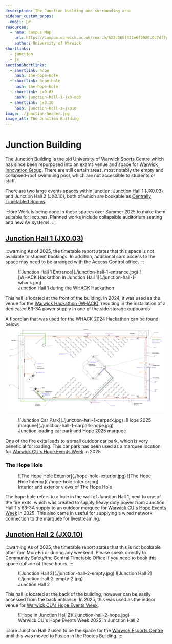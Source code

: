 ```yaml
---
description: The Junction building and surrounding area
sidebar_custom_props:
  emoji: 🏊‍♂️
resources:
  - name: Campus Map
    url: https://campus.warwick.ac.uk/search/623c885f421e6f5928c0c7df?projectId=warwick
    author: University of Warwick
shortlinks:
  - junction
  - jx
sectionShortlinks:
  - shortlink: hope
    hash: the-hope-hole
  - shortlink: hope-hole
    hash: the-hope-hole
  - shortlink: jx0.03
    hash: junction-hall-1-jx0-003
  - shortlink: jx0.10
    hash: junction-hall-2-jx010
image: ./junction-header.jpg
image_alt: The Junction Building
---
```


# Junction Building

The Junction Building is the old University of Warwick Sports Centre which has since been repurposed into an exams venue
and space for [Warwick Innovation Group](https://warwickinnovationdistrict.com/). There are still certain areas, most
notably the empty and collapsed-roof swimming pool, which are not accessible to students or staff.

There are two large events spaces within junction: Junction Hall 1 (JX0.03) and Junction Hall 2 (JX0.10), both
of which are bookable as [Centrally Timetabled Rooms](/wiki/spaces/ctr).

:::lore
Work is being done in these spaces over Summer 2025 to make them suitable for lectures. Planned works include
collapsible auditorium seating and new AV systems.
:::

## [Junction Hall 1 (JX0.03)](https://campus.warwick.ac.uk/search/623c8927421e6f5928c0ef6e?projectId=warwick)

:::warning
As of 2025, the timetable report states that this space is not available to student bookings. In addition, additional
card access to the space may need to be arranged with the Access Control office.
:::

<figure>
<div class="img-gallery">
![Junction Hall 1 Entrance](./junction-hall-1-entrance.jpg)
![WHACK Hackathon in Junction Hall 1](./junction-hall-1-whack.jpg)
</div>
<figcaption>Junction Hall 1 during the WHACK Hackathon</figcaption>
</figure>

This hall is located at the front of the building. In 2024, it was used as the venue for the
[Warwick Hackathon (WHACK)](https://warwickhack.co.uk/), resulting in the installation of a dedicated 63-3A power
supply in one of the side storage cupboards.

A floorplan that was used for the WHACK 2024 Hackathon can be found below:
![Junction Hall 1 WHACK Floorplan](./junction-hall-1-whack-floorplan.jpg)

<figure>
<div class="img-gallery">
![Junction Car Park](./junction-hall-1-carpark.jpg)
![Hope 2025 marquee](./junction-hall-1-carpark-hope.jpg)
</div>
<figcaption>Junction loading car park and Hope 2025 marquee</figcaption>
</figure>

One of the fire exits leads to a small outdoor car park, which is very beneficial for loading. This car park has been
used as a marquee location for [Warwick CU's Hope Events Week](https://warwickcu.org/hope-2025/) in 2025.

### The Hope Hole

<figure>
<div class="img-gallery">
![The Hope Hole Exterior](./hope-hole-exterior.jpg)
![The Hope Hole Interior](./hope-hole-interior.jpg)
</div>
<figcaption>Interior and exterior views of The Hope Hole</figcaption>
</figure>

The hope hole refers to a hole in the wall of Junction Hall 1, next to one of the fire exits, which was created to
supply heavy duty power from Junction Hall 1's 63-3A supply to an outdoor marquee for
[Warwick CU's Hope Events Week](https://warwickcu.org/hope-2025/) in 2025. This also came in useful for supplying a
wired network connection to the marquee for livestreaming.

## [Junction Hall 2 (JX0.10)](https://campus.warwick.ac.uk/search/623c8927421e6f5928c0ef7a?projectId=warwick)

:::warning
As of 2025, the timetable report states that this is not bookable after 7pm Mon-Fri or during any weekend. Please speak
directly to Community Safety/the Central Timetable Office if you need to book this space outside of these hours.
:::

<figure>
<div class="img-gallery">
![Junction Hall 2](./junction-hall-2-empty.jpg)
![Junction Hall 2](./junction-hall-2-empty-2.jpg)
</div>
<figcaption>Junction Hall 2</figcaption>
</figure>

This hall is located at the back of the building, however can be easily accessed from the back entrance. In 2025,
this was used as the indoor venue for [Warwick CU's Hope Events Week](https://warwickcu.org/hope-2025/).

<figure>
![Hope in Junction Hall 2](./junction-hall-2-hope.jpg)
<figcaption>Warwick CU's Hope Events Week 2025 in Junction Hall 2</figcaption>
</figure>

:::lore
Junction Hall 2 used to be the space for the [Warwick Esports Centre](https://warwick.ac.uk/esports/) until this was
moved to Fusion in the Rootes Building.
:::